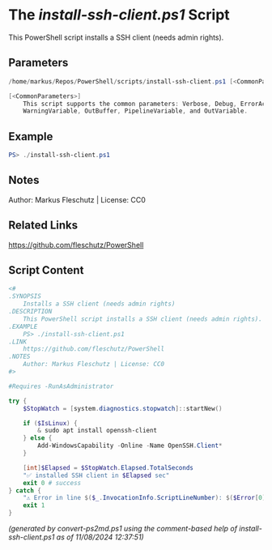 The *install-ssh-client.ps1* Script
===========================

This PowerShell script installs a SSH client (needs admin rights).

Parameters
----------
```powershell
/home/markus/Repos/PowerShell/scripts/install-ssh-client.ps1 [<CommonParameters>]

[<CommonParameters>]
    This script supports the common parameters: Verbose, Debug, ErrorAction, ErrorVariable, WarningAction, 
    WarningVariable, OutBuffer, PipelineVariable, and OutVariable.
```

Example
-------
```powershell
PS> ./install-ssh-client.ps1

```

Notes
-----
Author: Markus Fleschutz | License: CC0

Related Links
-------------
https://github.com/fleschutz/PowerShell

Script Content
--------------
```powershell
<#
.SYNOPSIS
	Installs a SSH client (needs admin rights)
.DESCRIPTION
	This PowerShell script installs a SSH client (needs admin rights).
.EXAMPLE
	PS> ./install-ssh-client.ps1
.LINK
	https://github.com/fleschutz/PowerShell
.NOTES
	Author: Markus Fleschutz | License: CC0
#>

#Requires -RunAsAdministrator

try {
	$StopWatch = [system.diagnostics.stopwatch]::startNew()

	if ($IsLinux) {
		& sudo apt install openssh-client
	} else {
		Add-WindowsCapability -Online -Name OpenSSH.Client*
	}

	[int]$Elapsed = $StopWatch.Elapsed.TotalSeconds
	"✅ installed SSH client in $Elapsed sec"
	exit 0 # success
} catch {
	"⚠️ Error in line $($_.InvocationInfo.ScriptLineNumber): $($Error[0])"
	exit 1
}
```

*(generated by convert-ps2md.ps1 using the comment-based help of install-ssh-client.ps1 as of 11/08/2024 12:37:51)*
